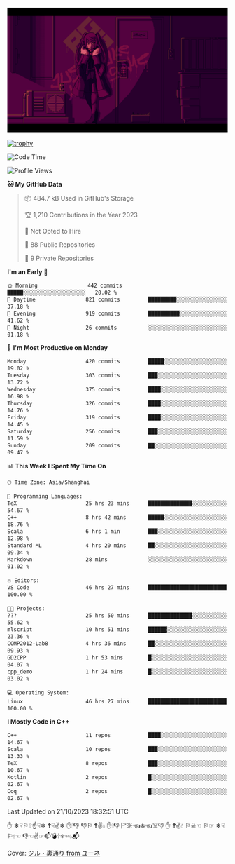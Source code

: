 ![](imgs/main.png)

[![trophy](https://github-profile-trophy.vercel.app/?username=NeilKleistGao&theme=dracula)](https://github.com/ryo-ma/github-profile-trophy)

<!--START_SECTION:waka-->
![Code Time](http://img.shields.io/badge/Code%20Time-276%20hrs%2059%20mins-blue)

![Profile Views](http://img.shields.io/badge/Profile%20Views-0-blue)

**🐱 My GitHub Data** 

> 📦 484.7 kB Used in GitHub's Storage 
 > 
> 🏆 1,210 Contributions in the Year 2023
 > 
> 🚫 Not Opted to Hire
 > 
> 📜 88 Public Repositories 
 > 
> 🔑 9 Private Repositories 
 > 
**I'm an Early 🐤** 

```text
🌞 Morning                442 commits         █████░░░░░░░░░░░░░░░░░░░░   20.02 % 
🌆 Daytime                821 commits         █████████░░░░░░░░░░░░░░░░   37.18 % 
🌃 Evening                919 commits         ██████████░░░░░░░░░░░░░░░   41.62 % 
🌙 Night                  26 commits          ░░░░░░░░░░░░░░░░░░░░░░░░░   01.18 % 
```
📅 **I'm Most Productive on Monday** 

```text
Monday                   420 commits         █████░░░░░░░░░░░░░░░░░░░░   19.02 % 
Tuesday                  303 commits         ███░░░░░░░░░░░░░░░░░░░░░░   13.72 % 
Wednesday                375 commits         ████░░░░░░░░░░░░░░░░░░░░░   16.98 % 
Thursday                 326 commits         ████░░░░░░░░░░░░░░░░░░░░░   14.76 % 
Friday                   319 commits         ████░░░░░░░░░░░░░░░░░░░░░   14.45 % 
Saturday                 256 commits         ███░░░░░░░░░░░░░░░░░░░░░░   11.59 % 
Sunday                   209 commits         ██░░░░░░░░░░░░░░░░░░░░░░░   09.47 % 
```


📊 **This Week I Spent My Time On** 

```text
🕑︎ Time Zone: Asia/Shanghai

💬 Programming Languages: 
TeX                      25 hrs 23 mins      ██████████████░░░░░░░░░░░   54.67 % 
C++                      8 hrs 42 mins       █████░░░░░░░░░░░░░░░░░░░░   18.76 % 
Scala                    6 hrs 1 min         ███░░░░░░░░░░░░░░░░░░░░░░   12.98 % 
Standard ML              4 hrs 20 mins       ██░░░░░░░░░░░░░░░░░░░░░░░   09.34 % 
Markdown                 28 mins             ░░░░░░░░░░░░░░░░░░░░░░░░░   01.02 % 

🔥 Editors: 
VS Code                  46 hrs 27 mins      █████████████████████████   100.00 % 

🐱‍💻 Projects: 
???                      25 hrs 50 mins      ██████████████░░░░░░░░░░░   55.62 % 
mlscript                 10 hrs 51 mins      ██████░░░░░░░░░░░░░░░░░░░   23.36 % 
COMP2012-Lab8            4 hrs 36 mins       ██░░░░░░░░░░░░░░░░░░░░░░░   09.93 % 
GD2CPP                   1 hr 53 mins        █░░░░░░░░░░░░░░░░░░░░░░░░   04.07 % 
cpp_demo                 1 hr 24 mins        █░░░░░░░░░░░░░░░░░░░░░░░░   03.02 % 

💻 Operating System: 
Linux                    46 hrs 27 mins      █████████████████████████   100.00 % 
```

**I Mostly Code in C++** 

```text
C++                      11 repos            ████░░░░░░░░░░░░░░░░░░░░░   14.67 % 
Scala                    10 repos            ███░░░░░░░░░░░░░░░░░░░░░░   13.33 % 
TeX                      8 repos             ███░░░░░░░░░░░░░░░░░░░░░░   10.67 % 
Kotlin                   2 repos             █░░░░░░░░░░░░░░░░░░░░░░░░   02.67 % 
Coq                      2 repos             █░░░░░░░░░░░░░░░░░░░░░░░░   02.67 % 
```




 Last Updated on 21/10/2023 18:32:51 UTC
<!--END_SECTION:waka-->

✋ ❄☟⚐🕆☝☟❄ 🕈☟✌❄ ✋🕯👎 👎⚐ 🕈✌💧 ✋🕯👎 🏱☼☜❄☜☠👎 ✋ 🕈✌💧 ⚐☠☜ ⚐☞ ❄☟⚐💧☜ 👎☜✌☞📫💣🕆❄☜💧📬

Cover: [ジル・裏通り from ユーネ](https://www.pixiv.net/artworks/62127066)
